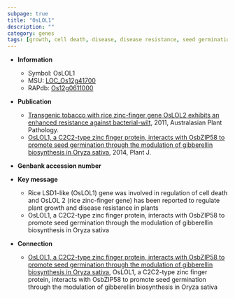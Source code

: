 ```yaml
---
subpage: true
title: "OsLOL1"
description: ""
category: genes
tags: [growth, cell death, disease, disease resistance, seed germination, seed, gibberellin biosynthesis]
---
```


* **Information**  
    + Symbol: OsLOL1  
    + MSU: [LOC_Os12g41700](http://rice.plantbiology.msu.edu/cgi-bin/ORF_infopage.cgi?orf=LOC_Os12g41700)  
    + RAPdb: [Os12g0611000](http://rapdb.dna.affrc.go.jp/viewer/gbrowse_details/irgsp1?name=Os12g0611000)  

* **Publication**  
    + [Transgenic tobacco with rice zinc-finger gene OsLOL2 exhibits an enhanced resistance against bacterial-wilt](http://www.ncbi.nlm.nih.gov/pubmed?term=Transgenic+tobacco+with+rice+zinc-finger+gene+OsLOL2+exhibits+an+enhanced+resistance+against+bacterial-wilt%5BTitle%5D), 2011, Australasian Plant Pathology.
    + [OsLOL1, a C2C2-type zinc finger protein, interacts with OsbZIP58 to promote seed germination through the modulation of gibberellin biosynthesis in Oryza sativa](http://www.ncbi.nlm.nih.gov/pubmed?term=OsLOL1,+a+C2C2-type+zinc+finger+protein,+interacts+with+OsbZIP58+to+promote+seed+germination+through+the+modulation+of+gibberellin+biosynthesis+in+Oryza+sativa%5BTitle%5D), 2014, Plant J.

* **Genbank accession number**  

* **Key message**  
    + Rice LSD1-like (OsLOL1) gene was involved in regulation of cell death and OsLOL 2 (rice zinc-finger gene) has been reported to regulate plant growth and disease resistance in plants
    + OsLOL1, a C2C2-type zinc finger protein, interacts with OsbZIP58 to promote seed germination through the modulation of gibberellin biosynthesis in Oryza sativa

* **Connection**  
    + [OsLOL1, a C2C2-type zinc finger protein, interacts with OsbZIP58 to promote seed germination through the modulation of gibberellin biosynthesis in Oryza sativa](http://www.ncbi.nlm.nih.gov/pubmed?term=OsLOL1,+a+C2C2-type+zinc+finger+protein,+interacts+with+OsbZIP58+to+promote+seed+germination+through+the+modulation+of+gibberellin+biosynthesis+in+Oryza+sativa%5BTitle%5D), OsLOL1, a C2C2-type zinc finger protein, interacts with OsbZIP58 to promote seed germination through the modulation of gibberellin biosynthesis in Oryza sativa




